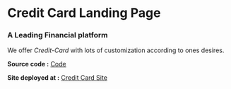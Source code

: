 # Credit Card Landing Page

### A Leading Financial platform

We offer _Credit-Card_ with lots of customization according to ones desires.

**Source code :** [Code](https://github.com/ANKUSH-meshram/FullStack-JavaScript-BootCamp-2.0/blob/master/Project/FSJS-2.0-Project-07-CreditCardLandingPage/index.html)

**Site deployed at :** [Credit Card Site](https://credit-card-site-by-ankush.netlify.app/)

